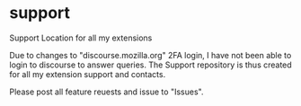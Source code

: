 # support
Support Location for all my extensions

Due to changes to "discourse.mozilla.org" 2FA login, I have not been able to login to discourse to answer queries. The Support repository is thus created for all my extension support and contacts.


Please post all feature reuests and issue to "Issues".
